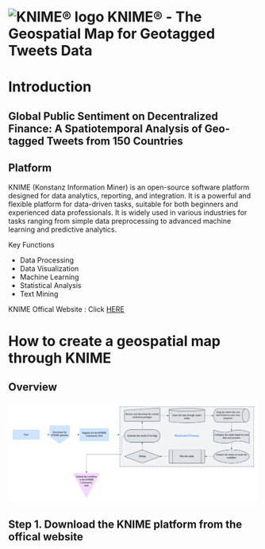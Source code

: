 # ![KNIME® logo](https://www.knime.com/sites/default/files/knime_logo_github_40x40_4layers.png) KNIME® - The Geospatial Map for Geotagged Tweets Data

# Introduction
## Global Public Sentiment on Decentralized Finance: A Spatiotemporal Analysis of Geo-tagged Tweets from 150 Countries


## Platform
KNIME (Konstanz Information Miner) is an open-source software platform designed for data analytics, reporting, and integration. It is a powerful and flexible platform for data-driven tasks, suitable for both beginners and experienced data professionals. It is widely used in various industries for tasks ranging from simple data preprocessing to advanced machine learning and predictive analytics.

Key Functions
* Data Processing
* Data Visualization
* Machine Learning
* Statistical Analysis
* Text Mining

KNIME Offical Website : Click [HERE](https://www.knime.com)

# How to create a geospatial map through KNIME
## Overview
![workflow_overview](https://github.com/Yifanli1103/Geospatial-Map---KNIME/blob/main/workflow_overview.png)
## Step 1. Download the KNIME platform from the offical website
